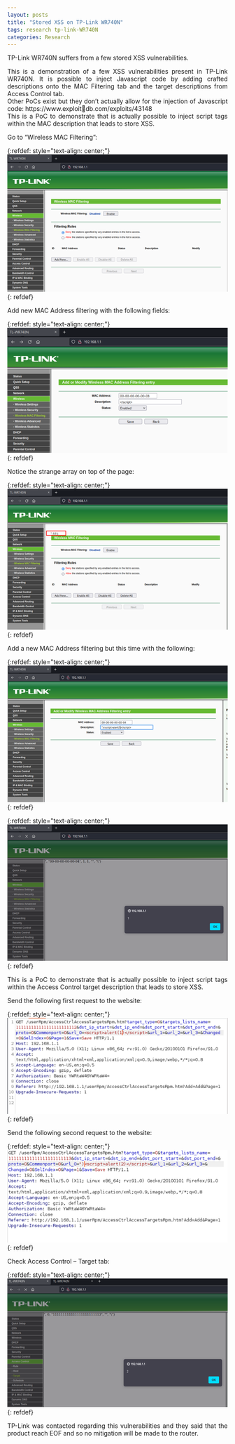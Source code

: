 ```yaml
---
layout: posts
title: "Stored XSS on TP-Link WR740N"
tags: research tp-link-WR740N
categories: Research
---
```


TP-Link WR740N suffers from a few stored XSS vulnerabilities.

<p style='text-align: justify;'>
This is a demonstration of a few XSS vulnerabilities present in TP-Link WR740N. It is possible to inject Javascript code by adding crafted descriptions onto the MAC Filtering tab and the target descriptions from Access Control tab.
</br>
Other PoCs exist but they don’t actually allow for the injection of Javascript code: https://www.exploitdb.com/exploits/43148
</br>
This is a PoC to demonstrate that is actually possible to inject script tags within the MAC description that leads to store XSS.
</p>

Go to “Wireless MAC Filtering”:

{:refdef: style="text-align: center;"}
![rustscan](/assets/research/tp-link-WR740N/2.png)
{: refdef}

Add new MAC Address filtering with the following fields:

{:refdef: style="text-align: center;"}
![rustscan](/assets/research/tp-link-WR740N/3.png)
{: refdef}

Notice the strange array on top of the page:

{:refdef: style="text-align: center;"}
![rustscan](/assets/research/tp-link-WR740N/4.png)
{: refdef}

Add a new MAC Address filtering but this time with the following:

{:refdef: style="text-align: center;"}
![rustscan](/assets/research/tp-link-WR740N/5.png)
{: refdef}

{:refdef: style="text-align: center;"}
![rustscan](/assets/research/tp-link-WR740N/6.png)
{: refdef}

<p style='text-align: justify;'>
This is a PoC to demonstrate that is actually possible to inject script tags within the Access Control target description that leads to store XSS.
</p>

<p style='text-align: justify;'>
Send the following first request to the website:
</p>

{:refdef: style="text-align: center;"}
![rustscan](/assets/research/tp-link-WR740N/7.png)
{: refdef}

Send the following second request to the website:

{:refdef: style="text-align: center;"}
![rustscan](/assets/research/tp-link-WR740N/8.png)
{: refdef}

Check Access Control – Target tab:

{:refdef: style="text-align: center;"}
![rustscan](/assets/research/tp-link-WR740N/9.png)
{: refdef}

<p style='text-align: justify;'>
TP-Link was contacted regarding this vulnerabilities and they said that the product reach EOF and so no mitigation will be made to the router.
</p>

